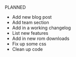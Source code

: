 PLANNED

- Add new blog post
- Add team section
- Add in a working changelog
- List new features
- Add in new rom downloads
- Fix up some css
- Clean up code

